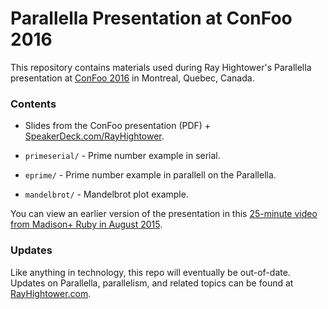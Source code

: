 Parallella Presentation at ConFoo 2016
===

This repository contains materials used during Ray Hightower's Parallella presentation at [ConFoo 2016](http://confoo.ca) in Montreal, Quebec, Canada.

### Contents

* Slides from the ConFoo presentation (PDF) + [SpeakerDeck.com/RayHightower](https://speakerdeck.com/rayhightower/confoo-2016-parallella-supercomputing-and-ruby).

* `primeserial/` - Prime number example in serial.

* `eprime/` - Prime number example in parallell on the Parallella.

* `mandelbrot/` - Mandelbrot plot example.

You can view an earlier version of the presentation in this [25-minute video from Madison+ Ruby in August 2015](https://www.youtube.com/watch?v=BHZCCUEzK0s).

### Updates

Like anything in technology, this repo will eventually be out-of-date. Updates on Parallella, parallelism, and related topics can be found at [RayHightower.com](http://rayhightower.com).

